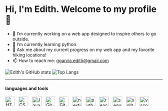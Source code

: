 # Hi, I'm Edith. Welcome to my profile 🌲

- 🔭 I’m currently working on a web app designed to inspire others to go outside. 
- 🌱 I’m currently learning python.
- 💬 Ask me about my current progress on my web app and my favorite hiking locations!
- 📫 How to reach me: ggarcia.edith@gmail.com 

![Edith's GitHub stats](https://github-readme-stats.vercel.app/api?username=egg-chicken&show_icons=true&theme=transparent)
![Top Langs](https://github-readme-stats.vercel.app/api/top-langs/?username=egg-chicken&layout=compact&theme=transparent)
<!--
<a href="https://github.com/egg-chicken/egg-chicken">
<img align="center" src="https://github-readme-stats.vercel.app/api?username=egg-chicken&show_icons=true&bg_color=DEG,ff6600,ff3399&count_private=true&text_color=ffffff&icon_color=ffffff&title_color=000000" />
</a>
-->
<!-- theme=transparent-->
<!--
<a href="https://github.com/egg-chicken/egg-chicken">
<img align="center" src="https://github-readme-stats.vercel.app/api/top-langs/?username=egg-chicken&layout=compact&show_icons=true&bg_color=DEG,ff3399,ff5050&title_color=000000" />
</a>
-->
<!--

<--
Here are some ideas to get you started:

- 🔭 I’m currently working on ...
- 🌱 I’m currently learning ...
- 👯 I’m looking to collaborate on ...
- 🤔 I’m looking for help with ...
- 💬 Ask me about ...
- 📫 How to reach me: ...
- 😄 Pronouns: ...
- ⚡ Fun fact: ...
#### 📫 How to reach me: ...
-->

---
#### languages and tools
<img align="left" alt="HTML" width="30px" style="padding-right:10px;" src="https://cdn.jsdelivr.net/gh/devicons/devicon/icons/html5/html5-plain.svg" />
<img align="left" alt="CSS" width="30px" style="padding-right:10px;" src="https://cdn.jsdelivr.net/gh/devicons/devicon/icons/css3/css3-plain.svg" />
<img align="left" alt="JavaScript" width="30px" style="padding-right:10px;" src="https://cdn.jsdelivr.net/gh/devicons/devicon/icons/javascript/javascript-plain.svg" />
<img align="left" alt="GitHub" width="30px" style="padding-right:10px;" src="https://cdn.jsdelivr.net/gh/devicons/devicon/icons/github/github-original.svg" />
<img align="left" alt="Git" width="30px" style="padding-right:10px;" src="https://cdn.jsdelivr.net/gh/devicons/devicon/icons/git/git-original.svg" />
<img align="left" alt="nextjs" width="30px" style="padding-right:10px;" src="https://cdn.jsdelivr.net/gh/devicons/devicon/icons/nodejs/nodejs-original-wordmark.svg" />
<img align="left" alt="python" width="30px" style="padding-right:10px;" src="https://cdn.jsdelivr.net/gh/devicons/devicon/icons/python/python-original-wordmark.svg" />
<img align="left" alt="react" width="30px" style="padding-right:10px;" src="https://cdn.jsdelivr.net/gh/devicons/devicon/icons/react/react-original-wordmark.svg" />
<img align="left" alt="sequelize" width="30px" style="padding-right:10px;" src="https://cdn.jsdelivr.net/gh/devicons/devicon/icons/sequelize/sequelize-original-wordmark.svg" />
<img align="left" alt="sqlite" width="30px" style="padding-right:10px;" src="https://cdn.jsdelivr.net/gh/devicons/devicon/icons/sqlite/sqlite-original.svg" />
<img align="left" alt="vscode" width="30px" style="padding-right:10px;" src="https://cdn.jsdelivr.net/gh/devicons/devicon/icons/vscode/vscode-original.svg" />
          
          
          
